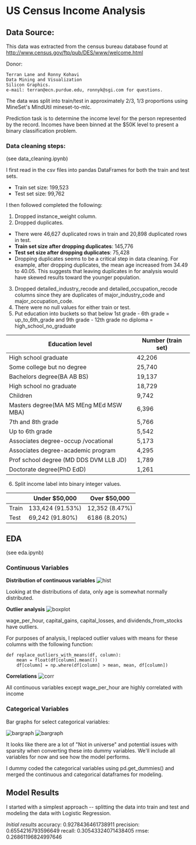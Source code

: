 # US Census Income Analysis

## Data Source:
This data was extracted from the census bureau database found at http://www.census.gov/ftp/pub/DES/www/welcome.html

Donor:
```
Terran Lane and Ronny Kohavi
Data Mining and Visualization
Silicon Graphics.
e-mail: terran@ecn.purdue.edu, ronnyk@sgi.com for questions.
```
The data was split into train/test in approximately 2/3, 1/3 proportions using MineSet's MIndUtil mineset-to-mlc.

Prediction task is to determine the income level for the person represented by the record. Incomes have been binned at the $50K level to present a binary classification problem.


### Data cleaning steps:
(see data_cleaning.ipynb)

I first read in the csv files into pandas DataFrames for both the train and test sets.

- Train set size: 199,523
- Test set size: 99,762

I then followed completed the following:
1. Dropped instance_weight column.
2. Dropped duplicates.
  - There were 46,627 duplicated rows in train and 20,898 duplicated rows in test.
  - **Train set size after dropping duplicates**: 145,776
  - **Test set size after dropping duplicates**: 75,428
  - Dropping duplicates seems to be a critical step in data cleaning. For example, after dropping duplicates, the mean age increased from 34.49 to 40.05. This suggests that leaving duplicates in for analysis would have skewed results toward the younger population.
3. Dropped detailed_industry_recode and detailed_occupation_recode columns since they are duplicates of major_industry_code and major_occupation_code.
4. There were no null values for either train or test.
5. Put education into buckets so that below 1st grade - 6th grade = up_to_6th_grade and 9th grade - 12th grade no diploma = high_school_no_graduate

| Education level  | Number (train set)  |
| --------------- | ------------- |
|High school graduate                 |     42,206|
| Some college but no degree           |     25,740|
| Bachelors degree(BA AB BS)            |    19,137|
| High school no graduate                 |   18,729|
|Children                                 |  9,742|
| Masters degree(MA MS MEng MEd MSW MBA)   |  6,396|
| 7th and 8th grade                         | 5,766|
| Up to 6th grade                      |       5,542|
| Associates degree-occup /vocational  |      5,173|
| Associates degree-academic program    |     4,295|
| Prof school degree (MD DDS DVM LLB JD) |    1,789|
| Doctorate degree(PhD EdD)               |   1,261|

6. Split income label into binary integer values.

|         | Under $50,000   | Over $50,000  |
| ------- | --------------- | ------------- |
| Train   | 133,424 (91.53%)| 12,352 (8.47%)|
| Test    | 69,242 (91.80%) | 6186 (8.20%)  |




## EDA
(see eda.ipynb)

### Continuous Variables

**Distribution of continuous variables**
![hist](imgs/hist.png)

Looking at the distributions of data, only age is somewhat normally distributed.

**Outlier analysis**
![boxplot](imgs/boxplot.png)

wage_per_hour, capital_gains, capital_losses, and dividends_from_stocks have outliers.

For purposes of analysis, I replaced outlier values with means for these columns with the following function:
```
def replace_outliers_with_means(df, column):
    mean = float(df[column].mean())
    df[column] = np.where(df[column] > mean, mean, df[column])
```

**Correlations**
![corr](imgs/heatmap.png)

All continuous variables except wage_per_hour are highly correlated with income


### Categorical Variables
Bar graphs for select categorical variables:

![bargraph](imgs/bargraph1.png)
![bargraph](imgs/bargraph2.png)


It looks like there are a lot of "Not in universe" and potential issues with sparsity when converting these into dummy variables. We'll include all variables for now and see how the model performs.

I dummy coded the categorical variables using pd.get_dummies() and merged the continuous and categorical dataframes for modeling.


## Model Results

I started with a simplest approach -- splitting the data into train and test and modeling the data with Logistic Regression.

*Initial results*
accuracy: 0.9278436461738911
precision: 0.6554216793596649
recall: 0.30543324071438405
rmse: 0.26861196824997646
